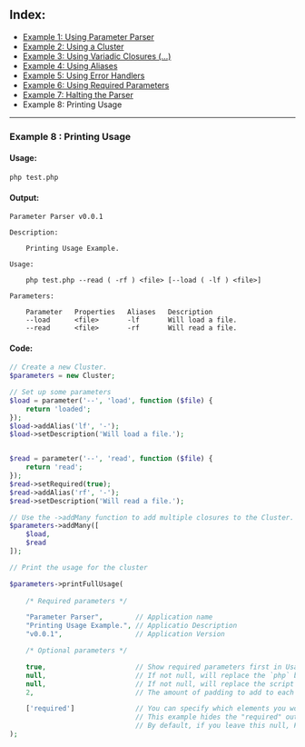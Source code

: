 ## Index:
* [Example 1: Using Parameter Parser](https://github.com/nathan-fiscaletti/parameterparser/blob/master/examples/Example1.md)
* [Example 2: Using a Cluster](https://github.com/nathan-fiscaletti/parameterparser/blob/master/examples/Example2.md)
* [Example 3: Using Variadic Closures (...)](https://github.com/nathan-fiscaletti/parameterparser/blob/master/examples/Example3.md)
* [Example 4: Using Aliases](https://github.com/nathan-fiscaletti/parameterparser/blob/master/examples/Example4.md)
* [Example 5: Using Error Handlers](https://github.com/nathan-fiscaletti/parameterparser/blob/master/examples/Example5.md)
* [Example 6: Using Required Parameters](https://github.com/nathan-fiscaletti/parameterparser/blob/master/examples/Example6.md)
* [Example 7: Halting the Parser](https://github.com/nathan-fiscaletti/parameterparser/blob/master/examples/Example7.md)
* Example 8: Printing Usage

----
### Example 8 : Printing Usage

#### Usage: 
    php test.php
#### Output: 
    Parameter Parser v0.0.1

    Description:

        Printing Usage Example.

    Usage:

        php test.php --read ( -rf ) <file> [--load ( -lf ) <file>]

    Parameters:

        Parameter   Properties   Aliases   Description
        --load      <file>       -lf       Will load a file.
        --read      <file>       -rf       Will read a file.
#### Code:
```php
// Create a new Cluster.
$parameters = new Cluster;

// Set up some parameters
$load = parameter('--', 'load', function ($file) {
    return 'loaded';
});
$load->addAlias('lf', '-');
$load->setDescription('Will load a file.');


$read = parameter('--', 'read', function ($file) {
    return 'read';
});
$read->setRequired(true);
$read->addAlias('rf', '-');
$read->setDescription('Will read a file.');

// Use the ->addMany function to add multiple closures to the Cluster.
$parameters->addMany([
    $load,
    $read
]);

// Print the usage for the cluster

$parameters->printFullUsage(
    
    /* Required parameters */

    "Parameter Parser",        // Application name
    "Printing Usage Example.", // Applicatio Description
    "v0.0.1",                  // Application Version

    /* Optional parameters */

    true,                      // Show required parameters first in Usage section (defaults to true).
    null,                      // If not null, will replace the `php` binary in the Usage section (defaults to null).
    null,                      // If not null, will replace the script name in the Usage section (defaults to null).
    2,                         // The amount of padding to add to each column after the longest word. (Default 2)    

    ['required']               // You can specify which elements you would like hidden from the output here.
                               // This example hides the "required" output. You can also define a custom one.
                               // By default, if you leave this null, FullUsageStyle::all() is used.
);
```

